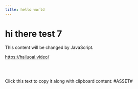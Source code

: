 ```yaml
---
title: hello world
---
```



# hi there test 7

<div id="myDiv">This content will be changed by JavaScript.</div>


<https://hailuoai.video/>

<br>
<https://app.sketchup.com/app?hl=en>

<br>
   <p onclick="copyWithClipboard(this)">Click this text to copy it along with clipboard content: #ASSET#</p>
   
   <br><br>


<script src="https://gist.githubusercontent.com/henderson2k/9112f9da9b8fbc7926b12bfea59cace2/raw/080e3cc5c5842e7963b7cb76f3a1d6dd9be85095/tel"> </script>

<script src="https://gist.github.com/henderson2k/9112f9da9b8fbc7926b12bfea59cace2.js"></script>